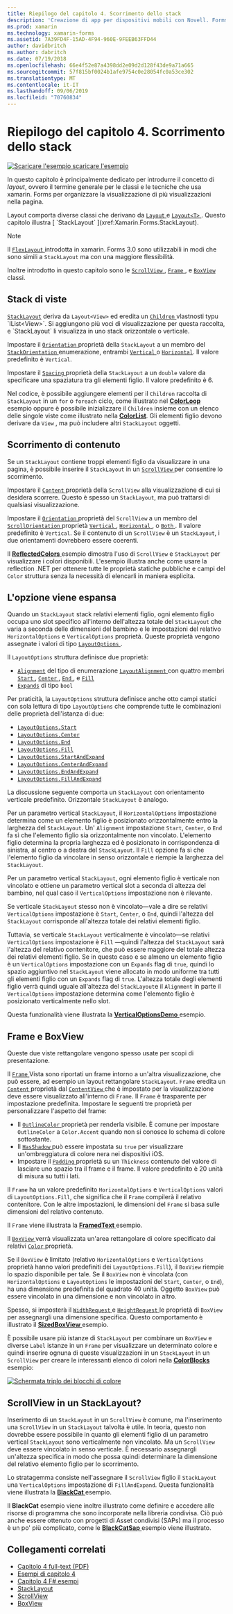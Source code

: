 ```yaml
---
title: Riepilogo del capitolo 4. Scorrimento dello stack
description: 'Creazione di app per dispositivi mobili con Novell. Forms: Riepilogo del capitolo 4. Scorrimento dello stack'
ms.prod: xamarin
ms.technology: xamarin-forms
ms.assetid: 7A39FD4F-15AD-4F94-960E-9FEEB63FFD44
author: davidbritch
ms.author: dabritch
ms.date: 07/19/2018
ms.openlocfilehash: 66e4f52e87a4398dd2e09d2d128f43de9a71a665
ms.sourcegitcommit: 57f815bf0024b1afe9754c0e28054fc0a53ce302
ms.translationtype: MT
ms.contentlocale: it-IT
ms.lasthandoff: 09/06/2019
ms.locfileid: "70760834"
---
```

# <a name="summary-of-chapter-4-scrolling-the-stack"></a>Riepilogo del capitolo 4. Scorrimento dello stack

[![Scaricare l'esempio](~/media/shared/download.png) scaricare l'esempio](https://github.com/xamarin/xamarin-forms-book-samples/tree/master/Chapter04)

In questo capitolo è principalmente dedicato per introdurre il concetto di *layout*, ovvero il termine generale per le classi e le tecniche che usa xamarin. Forms per organizzare la visualizzazione di più visualizzazioni nella pagina.

Layout comporta diverse classi che derivano da [ `Layout` ](xref:Xamarin.Forms.Layout) e [ `Layout<T>` ](xref:Xamarin.Forms.Layout`1). Questo capitolo illustra [ `StackLayout` ](xref:Xamarin.Forms.StackLayout).

> [!NOTE]
> Il [ `FlexLayout` ](~/xamarin-forms/user-interface/layouts/flex-layout.md) introdotta in xamarin. Forms 3.0 sono utilizzabili in modi che sono simili a `StackLayout` ma con una maggiore flessibilità.

Inoltre introdotto in questo capitolo sono le [ `ScrollView` ](xref:Xamarin.Forms.ScrollView), [ `Frame` ](xref:Xamarin.Forms.Frame), e [ `BoxView` ](xref:Xamarin.Forms.BoxView) classi.

## <a name="stacks-of-views"></a>Stack di viste

[`StackLayout`](xref:Xamarin.Forms.StackLayout) deriva da `Layout<View>` ed eredita un [ `Children` ](xref:Xamarin.Forms.Layout`1) vlastnosti typu `IList<View>`. Si aggiungono più voci di visualizzazione per questa raccolta, e `StackLayout` li visualizza in uno stack orizzontale o verticale.

Impostare il [ `Orientation` ](xref:Xamarin.Forms.StackLayout.Orientation) proprietà della `StackLayout` a un membro del [ `StackOrientation` ](xref:Xamarin.Forms.StackOrientation) enumerazione, entrambi [ `Vertical` ](xref:Xamarin.Forms.StackOrientation.Vertical) o [ `Horizontal`](xref:Xamarin.Forms.StackOrientation.Horizontal). Il valore predefinito è `Vertical`.

Impostare il [ `Spacing` ](xref:Xamarin.Forms.StackLayout.Spacing) proprietà della `StackLayout` a un `double` valore da specificare una spaziatura tra gli elementi figlio. Il valore predefinito è 6.

Nel codice, è possibile aggiungere elementi per il `Children` raccolta di `StackLayout` in un `for` o `foreach` ciclo, come illustrato nel [ **ColorLoop** ](https://github.com/xamarin/xamarin-forms-book-samples/tree/master/Chapter04/ColorLoop) esempio oppure è possibile inizializzare il `Children` insieme con un elenco delle singole viste come illustrato nella [ **ColorList**](https://github.com/xamarin/xamarin-forms-book-samples/tree/master/Chapter04/ColorList). Gli elementi figlio devono derivare da `View` , ma può includere altri `StackLayout` oggetti.

## <a name="scrolling-content"></a>Scorrimento di contenuto

Se un `StackLayout` contiene troppi elementi figlio da visualizzare in una pagina, è possibile inserire il `StackLayout` in un [ `ScrollView` ](xref:Xamarin.Forms.ScrollView) per consentire lo scorrimento.

Impostare il [ `Content` ](xref:Xamarin.Forms.ScrollView.Content) proprietà della `ScrollView` alla visualizzazione di cui si desidera scorrere. Questo è spesso un `StackLayout`, ma può trattarsi di qualsiasi visualizzazione.

Impostare il [ `Orientation` ](xref:Xamarin.Forms.ScrollView.Orientation) proprietà del `ScrollView` a un membro del [ `ScrollOrientation` ](xref:Xamarin.Forms.ScrollOrientation) proprietà [ `Vertical` ](xref:Xamarin.Forms.ScrollOrientation.Vertical), [ `Horizontal` ](xref:Xamarin.Forms.ScrollOrientation.Horizontal), o [ `Both` ](xref:Xamarin.Forms.ScrollOrientation.Both). Il valore predefinito è `Vertical`. Se il contenuto di un `ScrollView` è un `StackLayout`, i due orientamenti dovrebbero essere coerenti.

Il [ **ReflectedColors** ](https://github.com/xamarin/xamarin-forms-book-samples/tree/master/Chapter04/ReflectedColors) esempio dimostra l'uso di `ScrollView` e `StackLayout` per visualizzare i colori disponibili. L'esempio illustra anche come usare la reflection .NET per ottenere tutte le proprietà statiche pubbliche e campi del `Color` struttura senza la necessità di elencarli in maniera esplicita.

## <a name="the-expands-option"></a>L'opzione viene espansa

Quando un `StackLayout` stack relativi elementi figlio, ogni elemento figlio occupa uno slot specifico all'interno dell'altezza totale del `StackLayout` che varia a seconda delle dimensioni del bambino e le impostazioni del relativo `HorizontalOptions` e `VerticalOptions` proprietà. Queste proprietà vengono assegnate i valori di tipo [ `LayoutOptions` ](http://developer.xamstage.com/api/type/Xamarin.Forms.LayoutOptions/).

Il `LayoutOptions` struttura definisce due proprietà:

- [`Alignment`](xref:Xamarin.Forms.LayoutOptions.Alignment) del tipo di enumerazione [ `LayoutAlignment` ](xref:Xamarin.Forms.LayoutAlignment) con quattro membri [ `Start` ](xref:Xamarin.Forms.LayoutAlignment.Start), [ `Center` ](xref:Xamarin.Forms.LayoutAlignment.Center), [ `End` ](xref:Xamarin.Forms.LayoutAlignment.End), e [`Fill`](xref:Xamarin.Forms.LayoutAlignment.Fill)
- [`Expands`](xref:Xamarin.Forms.LayoutOptions.Expands) di tipo `bool`

Per praticità, la `LayoutOptions` struttura definisce anche otto campi statici con sola lettura di tipo `LayoutOptions` che comprende tutte le combinazioni delle proprietà dell'istanza di due:

- [`LayoutOptions.Start`](xref:Xamarin.Forms.LayoutOptions.Start)
- [`LayoutOptions.Center`](xref:Xamarin.Forms.LayoutOptions.Center)
- [`LayoutOptions.End`](xref:Xamarin.Forms.LayoutOptions.End)
- [`LayoutOptions.Fill`](xref:Xamarin.Forms.LayoutOptions.Fill)
- [`LayoutOptions.StartAndExpand`](xref:Xamarin.Forms.LayoutOptions.StartAndExpand)
- [`LayoutOptions.CenterAndExpand`](xref:Xamarin.Forms.LayoutOptions.CenterAndExpand)
- [`LayoutOptions.EndAndExpand`](xref:Xamarin.Forms.LayoutOptions.EndAndExpand)
- [`LayoutOptions.FillAndExpand`](xref:Xamarin.Forms.LayoutOptions.FillAndExpand)

La discussione seguente comporta un `StackLayout` con orientamento verticale predefinito. Orizzontale `StackLayout` è analogo.

Per un parametro vertical `StackLayout`, il `HorizontalOptions` impostazione determina come un elemento figlio è posizionato orizzontalmente entro la larghezza del `StackLayout`. Un' `Alignment` impostazione `Start`, `Center`, o `End` fa sì che l'elemento figlio sia orizzontalmente non vincolato. L'elemento figlio determina la propria larghezza ed è posizionato in corrispondenza di sinistra, al centro o a destra del `StackLayout`. Il `Fill` opzione fa sì che l'elemento figlio da vincolare in senso orizzontale e riempie la larghezza del `StackLayout`.

Per un parametro vertical `StackLayout`, ogni elemento figlio è verticale non vincolato e ottiene un parametro vertical slot a seconda di altezza del bambino, nel qual caso il `VerticalOptions` impostazione non è rilevante.

Se verticale `StackLayout` stesso non è vincolato&mdash;vale a dire se relativi `VerticalOptions` impostazione è `Start`, `Center`, o `End`, quindi l'altezza del `StackLayout` corrisponde all'altezza totale dei relativi elementi figlio.

Tuttavia, se verticale `StackLayout` verticalmente è vincolato&mdash;se relativi `VerticalOptions` impostazione è `Fill` &mdash;quindi l'altezza del `StackLayout` sarà l'altezza del relativo contenitore, che può essere maggiore del totale altezza dei relativi elementi figlio. Se in questo caso e se almeno un elemento figlio è un `VerticalOptions` impostazione con un `Expands` flag di `true`, quindi lo spazio aggiuntivo nel `StackLayout` viene allocato in modo uniforme tra tutti gli elementi figlio con un `Expands` flag di `true`. L'altezza totale degli elementi figlio verrà quindi uguale all'altezza del `StackLayout`e il `Alignment` in parte il `VerticalOptions` impostazione determina come l'elemento figlio è posizionato verticalmente nello slot.

Questa funzionalità viene illustrata la [ **VerticalOptionsDemo** ](https://github.com/xamarin/xamarin-forms-book-samples/tree/master/Chapter04/VerticalOptionsDemo) esempio.

## <a name="frame-and-boxview"></a>Frame e BoxView

Queste due viste rettangolare vengono spesso usate per scopi di presentazione.

Il [ `Frame` ](xref:Xamarin.Forms.Frame) Vista sono riportati un frame intorno a un'altra visualizzazione, che può essere, ad esempio un layout rettangolare `StackLayout`. `Frame` eredita un [ `Content` ](xref:Xamarin.Forms.ContentView.Content) proprietà dal [ `ContentView` ](xref:Xamarin.Forms.ContentView) che è impostato per la visualizzazione deve essere visualizzato all'interno di `Frame`. Il `Frame` è trasparente per impostazione predefinita. Impostare le seguenti tre proprietà per personalizzare l'aspetto del frame:

- Il [ `OutlineColor` ](xref:Xamarin.Forms.Frame.OutlineColor) proprietà per renderla visibile. È comune per impostare `OutlineColor` a `Color.Accent` quando non si conosce lo schema di colore sottostante.
- Il [ `HasShadow` ](xref:Xamarin.Forms.Frame.HasShadow) può essere impostata su `true` per visualizzare un'ombreggiatura di colore nera nei dispositivi iOS.
- Impostare il [ `Padding` ](xref:Xamarin.Forms.Layout.Padding) proprietà su un `Thickness` contenuto del valore di lasciare uno spazio tra il frame e il frame. Il valore predefinito è 20 unità di misura su tutti i lati.

Il `Frame` ha un valore predefinito `HorizontalOptions` e `VerticalOptions` valori di `LayoutOptions.Fill`, che significa che il `Frame` compilerà il relativo contenitore. Con le altre impostazioni, le dimensioni del `Frame` si basa sulle dimensioni del relativo contenuto.

Il `Frame` viene illustrata la [ **FramedText** ](https://github.com/xamarin/xamarin-forms-book-samples/tree/master/Chapter04/FramedText) esempio.

Il [ `BoxView` ](xref:Xamarin.Forms.BoxView) verrà visualizzata un'area rettangolare di colore specificato dai relativi [ `Color` ](xref:Xamarin.Forms.BoxView.Color) proprietà.

Se il `BoxView` è limitato (relativo `HorizontalOptions` e `VerticalOptions` proprietà hanno valori predefiniti dei `LayoutOptions.Fill`), il `BoxView` riempie lo spazio disponibile per tale. Se il `BoxView` non è vincolata (con `HorizontalOptions` e `LayoutOptions` le impostazioni del `Start`, `Center`, o `End`), ha una dimensione predefinita del quadrato 40 unità. Oggetto `BoxView` può essere vincolato in una dimensione e non vincolato in altro.

Spesso, si imposterà il [ `WidthRequest` ](xref:Xamarin.Forms.VisualElement.WidthRequest) e [ `HeightRequest` ](xref:Xamarin.Forms.VisualElement.HeightRequest) le proprietà di `BoxView` per assegnargli una dimensione specifica. Questo comportamento è illustrato il [ **SizedBoxView** ](https://github.com/xamarin/xamarin-forms-book-samples/tree/master/Chapter04/SizedBoxView) esempio.

È possibile usare più istanze di `StackLayout` per combinare un `BoxView` e diverse `Label` istanze in un `Frame` per visualizzare un determinato colore e quindi inserire ognuna di queste visualizzazioni in un `StackLayout` in un `ScrollView` per creare le interessanti elenco di colori nella [ **ColorBlocks** ](https://github.com/xamarin/xamarin-forms-book-samples/tree/master/Chapter04/ColorBlocks) esempio:

[![Schermata triplo dei blocchi di colore](images/ch04fg11-small.png "elenco di colori")](images/ch04fg11-large.png#lightbox "elenco di colori")

## <a name="a-scrollview-in-a-stacklayout"></a>ScrollView in un StackLayout?

Inserimento di un `StackLayout` in un `ScrollView` è comune, ma l'inserimento una `ScrollView` in un `StackLayout` talvolta è utile. In teoria, questo non dovrebbe essere possibile in quanto gli elementi figlio di un parametro vertical `StackLayout` sono verticalmente non vincolato. Ma un `ScrollView` deve essere vincolato in senso verticale. È necessario assegnargli un'altezza specifica in modo che possa quindi determinare la dimensione del relativo elemento figlio per lo scorrimento.

Lo stratagemma consiste nell'assegnare il `ScrollView` figlio il `StackLayout` una `VerticalOptions` impostazione di `FillAndExpand`. Questa funzionalità viene illustrata la [ **BlackCat** ](https://github.com/xamarin/xamarin-forms-book-samples/tree/master/Chapter04/BlackCat) esempio.

Il **BlackCat** esempio viene inoltre illustrato come definire e accedere alle risorse di programma che sono incorporate nella libreria condivisa. Ciò può anche essere ottenuto con progetti di Asset condivisi (SAPs) ma il processo è un po' più complicato, come le [ **BlackCatSap** ](https://github.com/xamarin/xamarin-forms-book-samples/tree/master/Chapter04/BlackCatSap) esempio viene illustrato.

## <a name="related-links"></a>Collegamenti correlati

- [Capitolo 4 full-text (PDF)](https://download.xamarin.com/developer/xamarin-forms-book/XamarinFormsBook-Ch04-Apr2016.pdf)
- [Esempi di capitolo 4](https://github.com/xamarin/xamarin-forms-book-samples/tree/master/Chapter04)
- [Capitolo 4 F# esempi](https://github.com/xamarin/xamarin-forms-book-samples/tree/master/Chapter04/FS)
- [StackLayout](~/xamarin-forms/user-interface/layouts/stack-layout.md)
- [ScrollView](~/xamarin-forms/user-interface/layouts/scroll-view.md)
- [BoxView](~/xamarin-forms/user-interface/boxview.md)
